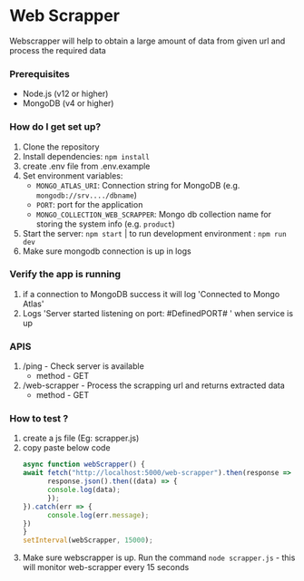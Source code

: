 # Web Scrapper #
Webscrapper will help to obtain a large amount of data from given url and process the required data 

### Prerequisites

- Node.js (v12 or higher)
- MongoDB (v4 or higher)

### How do I get set up? ###

1. Clone the repository
2. Install dependencies: `npm install`
3. create .env file from .env.example
4. Set environment variables:
   - `MONGO_ATLAS_URI`: Connection string for MongoDB (e.g. `mongodb://srv..../dbname`)
   - `PORT`: port for the application
   - `MONGO_COLLECTION_WEB_SCRAPPER`: Mongo db collection name for storing the system info (e.g. `product`)
5. Start the server: `npm start`  | to run development environment : `npm run dev`
6. Make sure mongodb connection is up in logs

### Verify the app is running ###
1. if a connection to MongoDB success it will log 'Connected to Mongo Atlas' 
2. Logs 'Server started listening on port: #DefinedPORT# ' when service is up

### APIS
1. /ping - Check server is available
      - method - GET
2. /web-scrapper - Process the scrapping url and returns extracted data
      - method - GET 

### How to test ?
1. create a js file (Eg: scrapper.js)
2. copy paste below code 
      ``` JavaScript
      async function webScrapper() {
      await fetch("http://localhost:5000/web-scrapper").then(response => {
            response.json().then((data) => {
            console.log(data);
            }); 
      }).catch(err => {
            console.log(err.message);
      })   
      }
      setInterval(webScrapper, 15000);
      ```
3. Make sure webscrapper is up. Run the command `node scrapper.js` - this will monitor web-scrapper every 15 seconds
